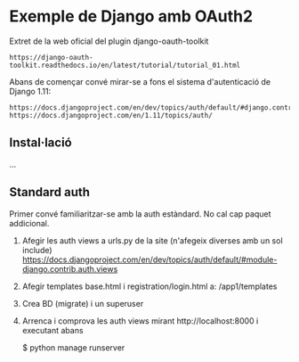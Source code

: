 
# Exemple de Django amb OAuth2

Extret de la web oficial del plugin django-oauth-toolkit

    https://django-oauth-toolkit.readthedocs.io/en/latest/tutorial/tutorial_01.html

Abans de començar convé mirar-se a fons el sistema d'autenticació de Django 1.11:

    https://docs.djangoproject.com/en/dev/topics/auth/default/#django.contrib.auth.views.login
    https://docs.djangoproject.com/en/1.11/topics/auth/

## Instal·lació

...

## Standard auth

Primer convé familiaritzar-se amb la auth estàndard. No cal cap paquet addicional.

1. Afegir les auth views a urls.py de la site (n'afegeix diverses amb un sol include)
    https://docs.djangoproject.com/en/dev/topics/auth/default/#module-django.contrib.auth.views
2. Afegir templates base.html i registration/login.html a:
	/app1/templates
3. Crea BD (migrate) i un superuser
4. Arrenca i comprova les auth views mirant http://localhost:8000 i executant abans

    $ python manage runserver

